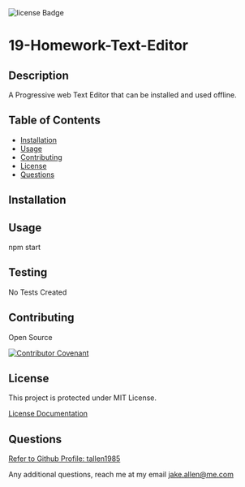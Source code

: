 <img src="https://img.shields.io/badge/License-MIT-green" alt="license Badge" />
  
  
  # 19-Homework-Text-Editor
  ## Description
  A Progressive web Text Editor that can be installed and used offline.
  
  ## Table of Contents
  - [Installation](#installation)
  - [Usage](#usage)
  - [Contributing](#contributing)
  - [License](#license)
  - [Questions](#questions)
  ## Installation
  
  ## Usage
  npm start

  ## Testing
  No Tests Created
  ## Contributing
  Open Source
  
  [![Contributor Covenant](https://img.shields.io/badge/Contributor%20Covenant-2.1-4baaaa.svg)](code_of_conduct.md)
  ## License
  This project is protected under MIT License.

[License Documentation](https://opensource.org/licenses/MIT)
  ## Questions
  [Refer to Github Profile: tallen1985](http://www.github.com/tallen1985)
  
  Any additional questions, reach me at my email jake.allen@me.com
  